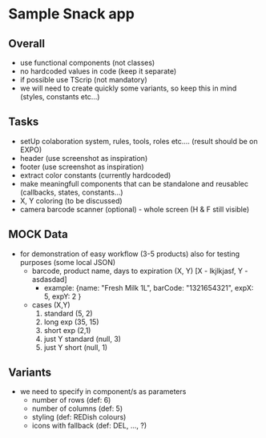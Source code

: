 # Sample Snack app

## Overall
- use functional components (not classes)
- no hardcoded values in code (keep it separate)
- if possible use TScrip (not mandatory)
- we will need to create quickly some variants, so keep this in mind (styles, constants etc...)

## Tasks
- setUp colaboration system, rules, tools, roles etc.... (result should be on EXPO)
- header (use screenshot as inspiration)
- footer (use screenshot as inspiration)
- extract color constants (currently hardcoded)
- make meaningfull components that can be standalone and reusablec (callbacks, states, constants...)
- X, Y coloring (to be discussed)
- camera barcode scanner (optional) - whole screen (H & F still visible) 

## MOCK Data
- for demonstration of easy workflow (3-5 products) also for testing purposes (some local JSON)
  - barcode, product name, days to expiration (X, Y) [X - lkjlkjasf, Y - asdasdad]
    - example: {name: "Fresh Milk 1L", barCode: "1321654321", expX: 5, expY: 2 }
  - cases (X,Y)
    1. standard (5, 2)
    1. long exp (35, 15)
    1. short exp (2,1)
    1. just Y standard (null, 3)
    1. just Y short (null, 1)

## Variants
- we need to specify in component/s as parameters
  - number of rows (def: 6)
  - number of columns (def: 5)
  - styling (def: REDish colours)
  - icons with fallback (def: DEL, ..., ?)